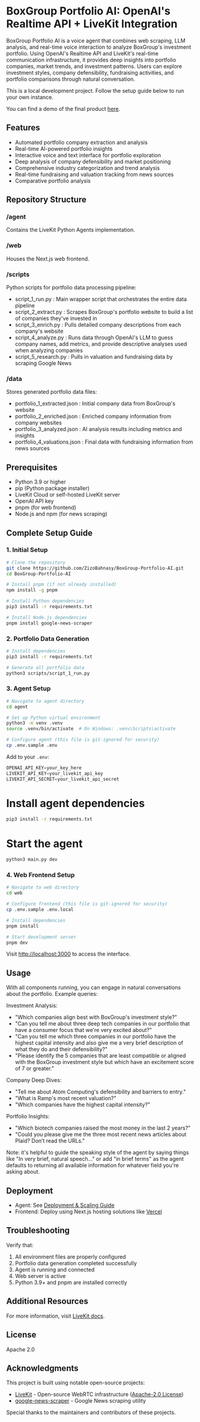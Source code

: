 # BoxGroup Portfolio AI: OpenAI's Realtime API + LiveKit Integration

BoxGroup Portfolio AI is a voice agent that combines web scraping, LLM analysis, and real-time voice interaction to analyze BoxGroup's investment portfolio. Using OpenAI's Realtime API and LiveKit's real-time communication infrastructure, it provides deep insights into portfolio companies, market trends, and investment patterns. Users can explore investment styles, company defensibility, fundraising activities, and portfolio comparisons through natural conversation.

This is a local development project. Follow the setup guide below to run your own instance.

You can find a demo of the final product [here](https://youtu.be/yh4HXIG3CqU).

## Features

- Automated portfolio company extraction and analysis
- Real-time AI-powered portfolio insights
- Interactive voice and text interface for portfolio exploration
- Deep analysis of company defensibility and market positioning
- Comprehensive industry categorization and trend analysis
- Real-time fundraising and valuation tracking from news sources
- Comparative portfolio analysis

## Repository Structure

### /agent
Contains the LiveKit Python Agents implementation.

### /web
Houses the Next.js web frontend.

### /scripts
Python scripts for portfolio data processing pipeline:
- script_1_run.py : Main wrapper script that orchestrates the entire data pipeline
- script_2_extract.py : Scrapes BoxGroup's portfolio website to build a list of companies they've invested in
- script_3_enrich.py : Pulls detailed company descriptions from each company's website
- script_4_analyze.py : Runs data through OpenAI's LLM to guess company names, add metrics, and provide descriptive analyses used when analyzing companies
- script_5_research.py : Pulls in valuation and fundraising data by scraping Google News

### /data
Stores generated portfolio data files:
- portfolio_1_extracted.json : Initial company data from BoxGroup's website
- portfolio_2_enriched.json : Enriched company information from company websites
- portfolio_3_analyzed.json : AI analysis results including metrics and insights
- portfolio_4_valuations.json : Final data with fundraising information from news sources

## Prerequisites

- Python 3.9 or higher
- pip (Python package installer)
- LiveKit Cloud or self-hosted LiveKit server
- OpenAI API key
- pnpm (for web frontend)
- Node.js and npm (for news scraping)

## Complete Setup Guide

### 1. Initial Setup
```bash
# Clone the repository
git clone https://github.com/ZizoBahnasy/BoxGroup-Portfolio-AI.git
cd BoxGroup-Portfolio-AI

# Install pnpm (if not already installed)
npm install -g pnpm

# Install Python dependencies
pip3 install -r requirements.txt

# Install Node.js dependencies
pnpm install google-news-scraper
```

### 2. Portfolio Data Generation
```bash
# Install dependencies
pip3 install -r requirements.txt

# Generate all portfolio data
python3 scripts/script_1_run.py
```

### 3. Agent Setup
```bash
# Navigate to agent directory
cd agent

# Set up Python virtual environment
python3 -m venv .venv
source .venv/bin/activate  # On Windows: .venv\Scripts\activate

# Configure agent (this file is git-ignored for security)
cp .env.sample .env

```
Add to your `.env`:

```python
OPENAI_API_KEY=your_key_here
LIVEKIT_API_KEY=your_livekit_api_key
LIVEKIT_API_SECRET=your_livekit_api_secret
```

# Install agent dependencies
```bash
pip3 install -r requirements.txt
```

# Start the agent
```bash
python3 main.py dev
```

### 4. Web Frontend Setup
```bash
# Navigate to web directory
cd web

# Configure frontend (this file is git-ignored for security)
cp .env.sample .env.local

# Install dependencies
pnpm install

# Start development server
pnpm dev
```

Visit [http://localhost:3000](http://localhost:3000) to access the interface.

## Usage

With all components running, you can engage in natural conversations about the portfolio. Example queries:

Investment Analysis:
- "Which companies align best with BoxGroup's investment style?"
- "Can you tell me about three deep tech companies in our portfolio that have a consumer focus that we're very excited about?"
- "Can you tell me which three companies in our portfolio have the highest capital intensity and also give me a very brief description of what they do and their defensibility?"
- "Please identify the 5 companies that are least compatible or aligned with the BoxGroup investment style but which have an excitement score of 7 or greater."

Company Deep Dives:
- "Tell me about Atom Computing's defensibility and barriers to entry."
- "What is Ramp's most recent valuation?"
- "Which companies have the highest capital intensity?"

Portfolio Insights:
- "Which biotech companies raised the most money in the last 2 years?"
- "Could you please give me the three most recent news articles about Plaid? Don’t read the URLs."

Note: it's helpful to guide the speaking style of the agent by saying things like "In very brief, natural speech..." or add "in brief terms" as the agent defaults to returning all available information for whatever field you're asking about.

## Deployment

- Agent: See [Deployment & Scaling Guide](https://docs.livekit.io/agents/deployment/)
- Frontend: Deploy using Next.js hosting solutions like [Vercel](https://vercel.com/)

## Troubleshooting

Verify that:
1. All environment files are properly configured
2. Portfolio data generation completed successfully
3. Agent is running and connected
4. Web server is active
5. Python 3.9+ and pnpm are installed correctly

## Additional Resources

For more information, visit [LiveKit docs](https://docs.livekit.io/).

## License

Apache 2.0

## Acknowledgments

This project is built using notable open-source projects:

- [LiveKit](https://github.com/livekit/livekit) - Open-source WebRTC infrastructure ([Apache-2.0 License](https://github.com/livekit/livekit/blob/main/LICENSE))
- [google-news-scraper](https://github.com/lewisdonovan/google-news-scraper) - Google News scraping utility

Special thanks to the maintainers and contributors of these projects.